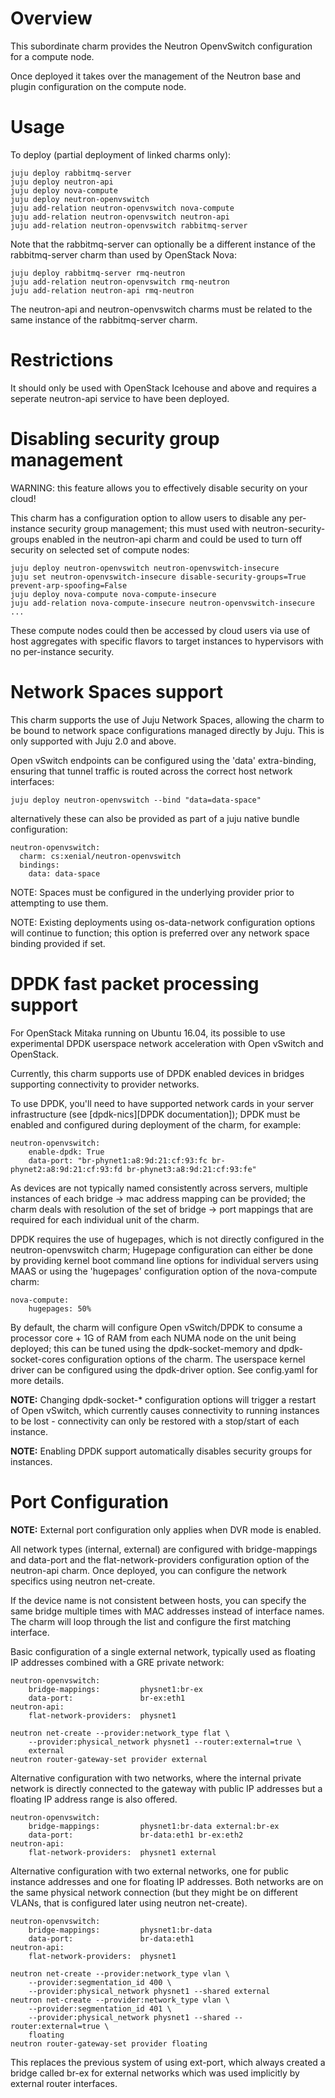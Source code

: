 # Overview

This subordinate charm provides the Neutron OpenvSwitch configuration for a compute node.

Once deployed it takes over the management of the Neutron base and plugin configuration on the compute node.

# Usage

To deploy (partial deployment of linked charms only):

    juju deploy rabbitmq-server
    juju deploy neutron-api
    juju deploy nova-compute
    juju deploy neutron-openvswitch
    juju add-relation neutron-openvswitch nova-compute
    juju add-relation neutron-openvswitch neutron-api
    juju add-relation neutron-openvswitch rabbitmq-server

Note that the rabbitmq-server can optionally be a different instance of the rabbitmq-server charm than used by OpenStack Nova:

    juju deploy rabbitmq-server rmq-neutron
    juju add-relation neutron-openvswitch rmq-neutron
    juju add-relation neutron-api rmq-neutron

The neutron-api and neutron-openvswitch charms must be related to the same instance of the rabbitmq-server charm.

# Restrictions

It should only be used with OpenStack Icehouse and above and requires a seperate neutron-api service to have been deployed.

# Disabling security group management

WARNING: this feature allows you to effectively disable security on your cloud!

This charm has a configuration option to allow users to disable any per-instance security group management; this must used with neutron-security-groups enabled in the neutron-api charm and could be used to turn off security on selected set of compute nodes:

    juju deploy neutron-openvswitch neutron-openvswitch-insecure
    juju set neutron-openvswitch-insecure disable-security-groups=True prevent-arp-spoofing=False
    juju deploy nova-compute nova-compute-insecure
    juju add-relation nova-compute-insecure neutron-openvswitch-insecure
    ...

These compute nodes could then be accessed by cloud users via use of host aggregates with specific flavors to target instances to hypervisors with no per-instance security.

# Network Spaces support

This charm supports the use of Juju Network Spaces, allowing the charm to be bound to network space configurations managed directly by Juju.  This is only supported with Juju 2.0 and above.

Open vSwitch endpoints can be configured using the 'data' extra-binding, ensuring that tunnel traffic is routed across the correct host network interfaces:

    juju deploy neutron-openvswitch --bind "data=data-space"

alternatively these can also be provided as part of a juju native bundle configuration:

    neutron-openvswitch:
      charm: cs:xenial/neutron-openvswitch
      bindings:
        data: data-space

NOTE: Spaces must be configured in the underlying provider prior to attempting to use them.

NOTE: Existing deployments using os-data-network configuration options will continue to function; this option is preferred over any network space binding provided if set.

# DPDK fast packet processing support

For OpenStack Mitaka running on Ubuntu 16.04, its possible to use experimental DPDK userspace network acceleration with Open vSwitch and OpenStack.

Currently, this charm supports use of DPDK enabled devices in bridges supporting connectivity to provider networks.

To use DPDK, you'll need to have supported network cards in your server infrastructure (see [dpdk-nics][DPDK documentation]);  DPDK must be enabled and configured during deployment of the charm, for example:

    neutron-openvswitch:
        enable-dpdk: True
        data-port: "br-phynet1:a8:9d:21:cf:93:fc br-phynet2:a8:9d:21:cf:93:fd br-phynet3:a8:9d:21:cf:93:fe"

As devices are not typically named consistently across servers, multiple instances of each bridge -> mac address mapping can be provided; the charm deals with resolution of the set of bridge -> port mappings that are required for each individual unit of the charm.

DPDK requires the use of hugepages, which is not directly configured in the neutron-openvswitch charm; Hugepage configuration can either be done by providing kernel boot command line options for individual servers using MAAS or using the 'hugepages' configuration option of the nova-compute charm:

    nova-compute:
        hugepages: 50%

By default, the charm will configure Open vSwitch/DPDK to consume a processor core + 1G of RAM from each NUMA node on the unit being deployed; this can be tuned using the dpdk-socket-memory and dpdk-socket-cores configuration options of the charm.  The userspace kernel driver can be configured using the dpdk-driver option.  See config.yaml for more details.

**NOTE:** Changing dpdk-socket-* configuration options will trigger a restart of Open vSwitch, which currently causes connectivity to running instances to be lost - connectivity can only be restored with a stop/start of each instance.

**NOTE:** Enabling DPDK support automatically disables security groups for instances.

[dpdk-nics]: http://dpdk.org/doc/nics

# Port Configuration

**NOTE:** External port configuration only applies when DVR mode is enabled.

All network types (internal, external) are configured with bridge-mappings and
data-port and the flat-network-providers configuration option of the
neutron-api charm.  Once deployed, you can configure the network specifics
using neutron net-create.

If the device name is not consistent between hosts, you can specify the same
bridge multiple times with MAC addresses instead of interface names.  The charm
will loop through the list and configure the first matching interface.

Basic configuration of a single external network, typically used as floating IP
addresses combined with a GRE private network:

    neutron-openvswitch:
        bridge-mappings:         physnet1:br-ex
        data-port:               br-ex:eth1
    neutron-api:
        flat-network-providers:  physnet1

    neutron net-create --provider:network_type flat \
        --provider:physical_network physnet1 --router:external=true \
        external
    neutron router-gateway-set provider external

Alternative configuration with two networks, where the internal private
network is directly connected to the gateway with public IP addresses but a
floating IP address range is also offered.

    neutron-openvswitch:
        bridge-mappings:         physnet1:br-data external:br-ex
        data-port:               br-data:eth1 br-ex:eth2
    neutron-api:
        flat-network-providers:  physnet1 external

Alternative configuration with two external networks, one for public instance
addresses and one for floating IP addresses.  Both networks are on the same
physical network connection (but they might be on different VLANs, that is
configured later using neutron net-create).

    neutron-openvswitch:
        bridge-mappings:         physnet1:br-data
        data-port:               br-data:eth1
    neutron-api:
        flat-network-providers:  physnet1

    neutron net-create --provider:network_type vlan \
        --provider:segmentation_id 400 \
        --provider:physical_network physnet1 --shared external
    neutron net-create --provider:network_type vlan \
        --provider:segmentation_id 401 \
        --provider:physical_network physnet1 --shared --router:external=true \
        floating
    neutron router-gateway-set provider floating

This replaces the previous system of using ext-port, which always created a bridge
called br-ex for external networks which was used implicitly by external router
interfaces.

